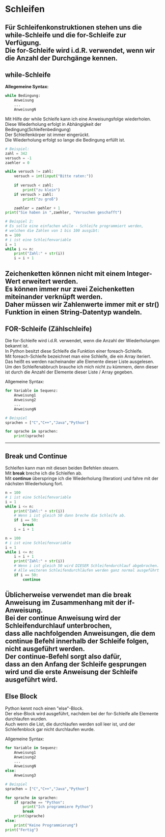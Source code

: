 # Schleifen
Für Schleifenkonstruktionen stehen uns die while-Schleife und die for-Schleife zur Verfügung.  
Die for-Schleife wird i.d.R. verwendet, wenn wir die Anzahl der Durchgänge kennen.  
---
## while-Schleife

**Allegemeine Syntax:** 
```python
while Bedingung:
    Anweisung
    ...
    AnweisungN
```
Mit Hilfe der while Schleife kann ich eine Anweisungsfolge wiederholen.  
Diese Wiederholung erfolgt in Abhängigkeit der Bedingung(Schleifenbedingung)  
Der Schleifenkörper ist immer eingerückt.  
Die Wiederholung erfolgt so lange die Bedingung erfüllt ist.

```python
# Beispiel:
zahl = 342
versuch = -1
zaehler = 0

while versuch != zahl:
    versuch = int(input("Bitte raten:"))
    
    if versuch < zahl:
        print("zu klein")
    if versuch > zahl:
        print("zu groß")

    zaehler = zaehler + 1
print("Sie haben in ",zaehler, "Versuchen geschafft")
```
```python
# Beispiel 2:
# Es solle eine einfachen while - Schleife programmiert werden, 
# welchen die Zahlen von 1 bis 100 ausgibt:
n = 100
# i ist eine Schleifenvariable
i = 1
while i <= n:
    print("Zahl:" + str(i))
    i = i + 1
```
Zeichenketten können nicht mit einem Integer-Wert erweitert werden.  
Es können immer nur zwei Zeichenketten miteinander verknüpft werden.  
Daher müssen wir Zahlenwerte immer mit er str() Funktion in einen String-Datentyp wandeln.
---
## FOR-Schleife (Zählschleife)
Die for-Schleife wird i.d.R. verwendet, wenn die Anzahl der Wiederholungen bekannt ist.  
In Python besitzt diese Schleife die Funktion einer foreach-Schleife.  
Mit foreach-Schleife bezeichnet man eine Schleife, die ein Array iteriert.  
Das heißt es werden nacheinander alle Elemente dieser Liste ausgelesen.  
Um den Schleifenabbruch brauche ich mich nicht zu kümmern, denn dieser ist durch die Anzahl der Elemente dieser Liste / Array gegeben.  

Allgemeine Syntax:
```python
for Variable in Sequenz:
    Anweisung1
    Anweisung2
    ...
    AnweisungN
```

```python
# Beispiel
sprachen = ["C","C++","Java","Python"]

for sprache in sprachen:
    print(sprache)
```
---
## Break und Continue
Schleifen kann man mit diesen beiden Befehlen steuern.  
Mit **break** breche ich die Schleifen ab.  
Mit **continue** überspringe ich die Wiederholung (Iteration) und fahre mit der nächsten Wiederholung fort.
```python
n = 100
# i ist eine Schleifenvariable
i = 1
while i <= n:
    print("Zahl:" + str(i))
    # Wenn i ist gleich 50 dann breche die Schleife ab.
    if i == 50:
        break
    i = i + 1
```
```python
n = 100
# i ist eine Schleifenvariable
i = 1
while i <= n:
    i = i + 1
    print("Zahl:" + str(i))
    # Wenn i ist gleich 50 wird DIESER Schleifendurchlauf abgebrochen.
    # Alle weiteren Schleifendurchläufen werden ganz normal ausgeführt
    if i == 50:
        continue    
```
Üblicherweise verwendet man die break Anweisung im Zusammenhang mit der if-Anweisung.  
Bei der continue Anweisung wird der Schleifendurchlauf unterbrochen,  
dass alle nachfolgenden Anweisungen, die dem continue Befehl innerhalb der Schleife folgen, nicht ausgeführt werden.  
Der continue-Befehl sorgt also dafür,  
dass an den Anfang der Schleife gesprungen wird und die erste Anweisung der Schleife ausgeführt wird.  
---
## Else Block
Python kennt noch einen "else"-Block.  
Der else-Block wird ausgeführt, nachdem bei der for-Schleife alle Elemente durchlaufen wurden.  
Auch wenn die List, die durchlaufen werden soll leer ist, und der Schleifenblock gar nicht durchlaufen wurde.  

Allgemeine Syntax:
```python
for Variable in Sequenz:
    Anweisung1
    Anweisung2
    ...
    AnweisungN
else:
    Anweisung3
```

```python
# Beispiel
sprachen = ["C","C++","Java","Python"]

for sprache in sprachen:
    if sprache == "Python":
        print("Ich programmiere Python")
        break
    print(sprache)
else:
    print("Keine Programmierung")
print("Fertig")
```